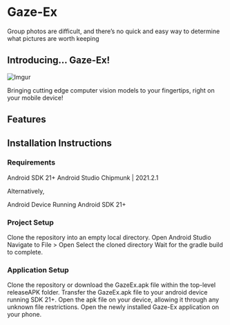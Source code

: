 # Gaze-Ex

Group photos are difficult, and there’s no quick and easy way to determine what pictures are worth keeping

## Introducing… Gaze-Ex!
![Imgur](https://i.imgur.com/uCwvQ6Q.png)

Bringing cutting edge computer vision models to your fingertips, right on your mobile device!

## Features

## Installation Instructions

### Requirements
Android SDK 21+
Android Studio Chipmunk | 2021.2.1

Alternatively,

Android Device Running Android SDK 21+

### Project Setup
Clone the repository into an empty local directory.
Open Android Studio
Navigate to File > Open
Select the cloned directory
Wait for the gradle build to complete.

### Application Setup
Clone the repository or download the GazeEx.apk file within the top-level releaseAPK folder.
Transfer the GazeEx.apk file to your android device running SDK 21+.
Open the apk file on your device, allowing it through any unknown file restrictions.
Open the newly installed Gaze-Ex application on your phone.
